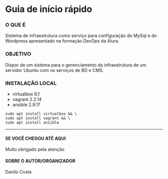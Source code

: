 # Guia de início rápido

### O QUE É
Sistema de infraestrutura como serviço para configuração do MySql e do Wordpress apresentado na formação DevOps da Alura.

### OBJETIVO
Dispor de um sistema para o gerenciamento da infraestrutura de um servidor Ubuntu com os serviços de BD e CMS.

### INSTALAÇÃO LOCAL
* virtualbox 6.1 
* vagrant 2.2.14
* ansible 2.9.17

```shell
sudo apt install virtualbox && \
sudo apt install vagrant && \
sudo apt install ansible
```

----------------------------
#### SE VOCÊ CHEGOU ATÉ AQUI
Muito obrigado pela atenção

#### SOBRE O AUTOR/ORGANIZADOR
Danilo Costa
